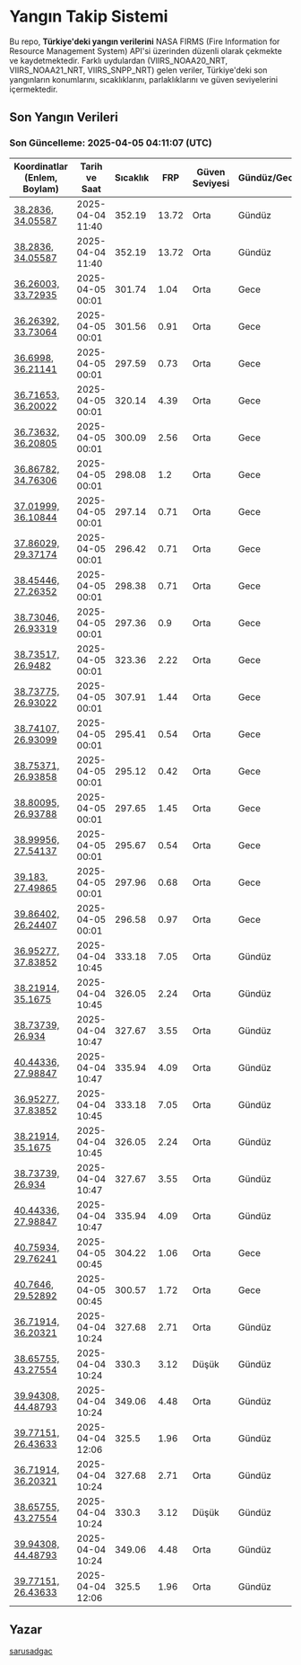 # Yangın Takip Sistemi

Bu repo, **Türkiye'deki yangın verilerini** NASA FIRMS (Fire Information for Resource Management System) API'si üzerinden düzenli olarak çekmekte ve kaydetmektedir. Farklı uydulardan (VIIRS_NOAA20_NRT, VIIRS_NOAA21_NRT, VIIRS_SNPP_NRT) gelen veriler, Türkiye'deki son yangınların konumlarını, sıcaklıklarını, parlaklıklarını ve güven seviyelerini içermektedir.

## Son Yangın Verileri
### Son Güncelleme: 2025-04-05 04:11:07 (UTC)

| Koordinatlar (Enlem, Boylam) | Tarih ve Saat | Sıcaklık | FRP | Güven Seviyesi | Gündüz/Gece |
|-----------------------------|----------------|----------|-----|----------------|-------------|
| [38.2836, 34.05587](https://www.google.com/maps?q=38.2836,34.05587) | 2025-04-04 11:40 | 352.19 | 13.72 | Orta | Gündüz |
| [38.2836, 34.05587](https://www.google.com/maps?q=38.2836,34.05587) | 2025-04-04 11:40 | 352.19 | 13.72 | Orta | Gündüz |
| [36.26003, 33.72935](https://www.google.com/maps?q=36.26003,33.72935) | 2025-04-05 00:01 | 301.74 | 1.04 | Orta | Gece |
| [36.26392, 33.73064](https://www.google.com/maps?q=36.26392,33.73064) | 2025-04-05 00:01 | 301.56 | 0.91 | Orta | Gece |
| [36.6998, 36.21141](https://www.google.com/maps?q=36.6998,36.21141) | 2025-04-05 00:01 | 297.59 | 0.73 | Orta | Gece |
| [36.71653, 36.20022](https://www.google.com/maps?q=36.71653,36.20022) | 2025-04-05 00:01 | 320.14 | 4.39 | Orta | Gece |
| [36.73632, 36.20805](https://www.google.com/maps?q=36.73632,36.20805) | 2025-04-05 00:01 | 300.09 | 2.56 | Orta | Gece |
| [36.86782, 34.76306](https://www.google.com/maps?q=36.86782,34.76306) | 2025-04-05 00:01 | 298.08 | 1.2 | Orta | Gece |
| [37.01999, 36.10844](https://www.google.com/maps?q=37.01999,36.10844) | 2025-04-05 00:01 | 297.14 | 0.71 | Orta | Gece |
| [37.86029, 29.37174](https://www.google.com/maps?q=37.86029,29.37174) | 2025-04-05 00:01 | 296.42 | 0.71 | Orta | Gece |
| [38.45446, 27.26352](https://www.google.com/maps?q=38.45446,27.26352) | 2025-04-05 00:01 | 298.38 | 0.71 | Orta | Gece |
| [38.73046, 26.93319](https://www.google.com/maps?q=38.73046,26.93319) | 2025-04-05 00:01 | 297.36 | 0.9 | Orta | Gece |
| [38.73517, 26.9482](https://www.google.com/maps?q=38.73517,26.9482) | 2025-04-05 00:01 | 323.36 | 2.22 | Orta | Gece |
| [38.73775, 26.93022](https://www.google.com/maps?q=38.73775,26.93022) | 2025-04-05 00:01 | 307.91 | 1.44 | Orta | Gece |
| [38.74107, 26.93099](https://www.google.com/maps?q=38.74107,26.93099) | 2025-04-05 00:01 | 295.41 | 0.54 | Orta | Gece |
| [38.75371, 26.93858](https://www.google.com/maps?q=38.75371,26.93858) | 2025-04-05 00:01 | 295.12 | 0.42 | Orta | Gece |
| [38.80095, 26.93788](https://www.google.com/maps?q=38.80095,26.93788) | 2025-04-05 00:01 | 297.65 | 1.45 | Orta | Gece |
| [38.99956, 27.54137](https://www.google.com/maps?q=38.99956,27.54137) | 2025-04-05 00:01 | 295.67 | 0.54 | Orta | Gece |
| [39.183, 27.49865](https://www.google.com/maps?q=39.183,27.49865) | 2025-04-05 00:01 | 297.96 | 0.68 | Orta | Gece |
| [39.86402, 26.24407](https://www.google.com/maps?q=39.86402,26.24407) | 2025-04-05 00:01 | 296.58 | 0.97 | Orta | Gece |
| [36.95277, 37.83852](https://www.google.com/maps?q=36.95277,37.83852) | 2025-04-04 10:45 | 333.18 | 7.05 | Orta | Gündüz |
| [38.21914, 35.1675](https://www.google.com/maps?q=38.21914,35.1675) | 2025-04-04 10:45 | 326.05 | 2.24 | Orta | Gündüz |
| [38.73739, 26.934](https://www.google.com/maps?q=38.73739,26.934) | 2025-04-04 10:47 | 327.67 | 3.55 | Orta | Gündüz |
| [40.44336, 27.98847](https://www.google.com/maps?q=40.44336,27.98847) | 2025-04-04 10:47 | 335.94 | 4.09 | Orta | Gündüz |
| [36.95277, 37.83852](https://www.google.com/maps?q=36.95277,37.83852) | 2025-04-04 10:45 | 333.18 | 7.05 | Orta | Gündüz |
| [38.21914, 35.1675](https://www.google.com/maps?q=38.21914,35.1675) | 2025-04-04 10:45 | 326.05 | 2.24 | Orta | Gündüz |
| [38.73739, 26.934](https://www.google.com/maps?q=38.73739,26.934) | 2025-04-04 10:47 | 327.67 | 3.55 | Orta | Gündüz |
| [40.44336, 27.98847](https://www.google.com/maps?q=40.44336,27.98847) | 2025-04-04 10:47 | 335.94 | 4.09 | Orta | Gündüz |
| [40.75934, 29.76241](https://www.google.com/maps?q=40.75934,29.76241) | 2025-04-05 00:45 | 304.22 | 1.06 | Orta | Gece |
| [40.7646, 29.52892](https://www.google.com/maps?q=40.7646,29.52892) | 2025-04-05 00:45 | 300.57 | 1.72 | Orta | Gece |
| [36.71914, 36.20321](https://www.google.com/maps?q=36.71914,36.20321) | 2025-04-04 10:24 | 327.68 | 2.71 | Orta | Gündüz |
| [38.65755, 43.27554](https://www.google.com/maps?q=38.65755,43.27554) | 2025-04-04 10:24 | 330.3 | 3.12 | Düşük | Gündüz |
| [39.94308, 44.48793](https://www.google.com/maps?q=39.94308,44.48793) | 2025-04-04 10:24 | 349.06 | 4.48 | Orta | Gündüz |
| [39.77151, 26.43633](https://www.google.com/maps?q=39.77151,26.43633) | 2025-04-04 12:06 | 325.5 | 1.96 | Orta | Gündüz |
| [36.71914, 36.20321](https://www.google.com/maps?q=36.71914,36.20321) | 2025-04-04 10:24 | 327.68 | 2.71 | Orta | Gündüz |
| [38.65755, 43.27554](https://www.google.com/maps?q=38.65755,43.27554) | 2025-04-04 10:24 | 330.3 | 3.12 | Düşük | Gündüz |
| [39.94308, 44.48793](https://www.google.com/maps?q=39.94308,44.48793) | 2025-04-04 10:24 | 349.06 | 4.48 | Orta | Gündüz |
| [39.77151, 26.43633](https://www.google.com/maps?q=39.77151,26.43633) | 2025-04-04 12:06 | 325.5 | 1.96 | Orta | Gündüz |

## Yazar

[sarusadgac](https://x.com/sarusadgac)
